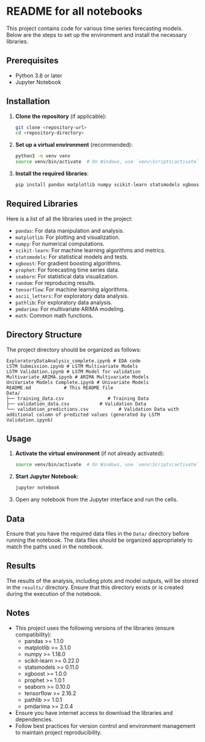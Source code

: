 
# README for all notebooks

This project contains code for various time series forecasting models. Below are the steps to set up the environment and install the necessary libraries.

## Prerequisites

- Python 3.8 or later
- Jupyter Notebook

## Installation

1. **Clone the repository** (if applicable):
    ```sh
    git clone <repository-url>
    cd <repository-directory>
    ```

2. **Set up a virtual environment** (recommended):
    ```sh
    python3 -m venv venv
    source venv/bin/activate  # On Windows, use `venv\Scripts\activate`
    ```

3. **Install the required libraries**:
    ```sh
    pip install pandas matplotlib numpy scikit-learn statsmodels xgboost prophet seaborn random tensorflow ascii_letters pathlib pmdarima math
    ```

## Required Libraries

Here is a list of all the libraries used in the project:

- `pandas`: For data manipulation and analysis.
- `matplotlib`: For plotting and visualization.
- `numpy`: For numerical computations.
- `scikit-learn`: For machine learning algorithms and metrics.
- `statsmodels`: For statistical models and tests.
- `xgboost`: For gradient boosting algorithms.
- `prophet`: For forecasting time series data.
- `seaborn`: For statistical data visualization.
- `random`: For reproducing results.
- `tensorflow`: For machine learning algorithms.
- `ascii_letters`: For exploratory data analysis.
- `pathlib`: For exploratory data analysis.
- `pmdarima`: For multivariate ARIMA modeling.
- `math`: Common math functions.

## Directory Structure

The project directory should be organized as follows:

```
ExploratoryDataAnalysis_complete.ipynb # EDA code
LSTM Submission.ipynb # LSTM Multivariate Models
LSTM Validation.ipynb # LSTM Model for validation
Multivariate_ARIMA.ipynb # ARIMA Multivariate Models
UniVariate Models Complete.ipynb # Univariate Models
README.md            # This README file
Data/
├── training_data.csv                # Training Data
├── validation_data.csv           # Validation Data
└── validation_predictions.csv           # Validation Data with additional column of predicted values (generated by LSTM Validation.ipynb)
```

## Usage

1. **Activate the virtual environment** (if not already activated):
    ```sh
    source venv/bin/activate  # On Windows, use `venv\Scripts\activate`
    ```

2. **Start Jupyter Notebook**:
    ```sh
    jupyter notebook
    ```

3. Open any notebook from the Jupyter interface and run the cells.

## Data

Ensure that you have the required data files in the `Data/` directory before running the notebook. The data files should be organized appropriately to match the paths used in the notebook.

## Results

The results of the analysis, including plots and model outputs, will be stored in the `results/` directory. Ensure that this directory exists or is created during the execution of the notebook.

## Notes

- This project uses the following versions of the libraries (ensure compatibility):
  - pandas >= 1.1.0
  - matplotlib >= 3.1.0
  - numpy >= 1.18.0
  - scikit-learn >= 0.22.0
  - statsmodels >= 0.11.0
  - xgboost >= 1.0.0
  - prophet >= 1.0.1
  - seaborn >= 0.10.0
  - tensorflow >= 2.16.2
  - pathlib >= 1.0.1
  - pmdarima >= 2.0.4
- Ensure you have internet access to download the libraries and dependencies.
- Follow best practices for version control and environment management to maintain project reproducibility.